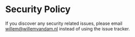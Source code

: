 # Security Policy

If you discover any security related issues, please email willem@willemvandam.nl instead of using the issue tracker.
